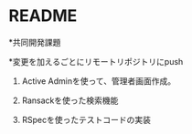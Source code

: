 # README

*共同開発課題

*変更を加えるごとにリモートリポジトリにpush


1. Active Adminを使って、管理者画面作成。

2. Ransackを使った検索機能

3. RSpecを使ったテストコードの実装
